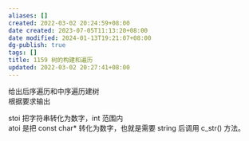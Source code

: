 ```yaml
---
aliases: []
created: 2022-03-02 20:24:59+08:00
date created: 2023-07-05T11:13:20+08:00
date modified: 2024-01-13T19:21:07+08:00
dg-publish: true
tags: []
title: 1159 树的构建和遍历
updated: 2022-03-02 20:27:41+08:00
---
```


给出后序遍历和中序遍历建树  
根据要求输出

stoi 把字符串转化为数字，int 范围内  
atoi 是把 const char\* 转化为数字，也就是需要 string 后调用 c_str() 方法。